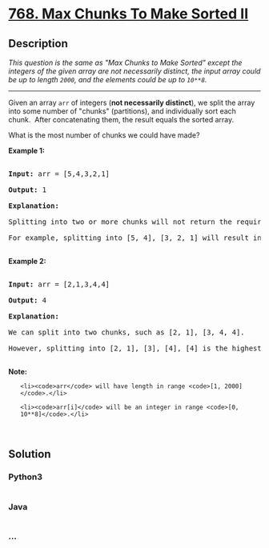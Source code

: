 # [768. Max Chunks To Make Sorted II](https://leetcode.com/problems/max-chunks-to-make-sorted-ii)

## Description
<p><em>This question is the same as &quot;Max Chunks to Make Sorted&quot; except the integers of the given array are not necessarily distinct, the input array could be up to length <code>2000</code>, and the elements could be up to <code>10**8</code>.</em></p>

<hr />

<p>Given an array <code>arr</code> of integers (<strong>not necessarily distinct</strong>), we split the array into some number of &quot;chunks&quot; (partitions), and individually sort each chunk.&nbsp; After concatenating them,&nbsp;the result equals the sorted array.</p>

<p>What is the most number of chunks we could have made?</p>

<p><strong>Example 1:</strong></p>

<pre>
<strong>Input:</strong> arr = [5,4,3,2,1]
<strong>Output:</strong> 1
<strong>Explanation:</strong>
Splitting into two or more chunks will not return the required result.
For example, splitting into [5, 4], [3, 2, 1] will result in [4, 5, 1, 2, 3], which isn&#39;t sorted.
</pre>

<p><strong>Example 2:</strong></p>

<pre>
<strong>Input:</strong> arr = [2,1,3,4,4]
<strong>Output:</strong> 4
<strong>Explanation:</strong>
We can split into two chunks, such as [2, 1], [3, 4, 4].
However, splitting into [2, 1], [3], [4], [4] is the highest number of chunks possible.
</pre>

<p><strong>Note:</strong></p>

<ul>
	<li><code>arr</code> will have length in range <code>[1, 2000]</code>.</li>
	<li><code>arr[i]</code> will be an integer in range <code>[0, 10**8]</code>.</li>
</ul>

<p>&nbsp;</p>



## Solution
<!-- Type common method here -->


### Python3
<!-- Type special method here -->

```python

```

### Java
<!-- Type special method here -->

```java

```

### ...
```

```

